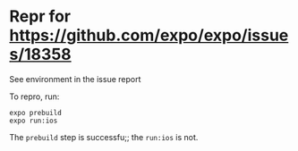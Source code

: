 # Repr for https://github.com/expo/expo/issues/18358

See environment in the issue report

To repro, run:

```
expo prebuild
expo run:ios
```

The `prebuild` step is successfu;; the `run:ios` is not.
